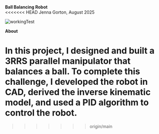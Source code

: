 **Ball Balancing Robot**  
<<<<<<< HEAD
Jenna Gorton, August 2025

![workingTest](https://github.com/user-attachments/assets/fe2f6cdb-b272-48fe-b524-41fdfa31bff9)

**About**

In this project, I designed and built a 3RRS parallel manipulator that balances a ball. To complete this challenge, I developed the robot in CAD, derived the inverse kinematic model, and used a PID algorithm to control the robot.
=======



>>>>>>> origin/main
